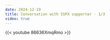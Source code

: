 ```yaml
---
date: 2024-12-19
title: Conversation with SSPX supporter - 1/3
video: true
---
```



{{< youtube 86636XmqRmo >}}
